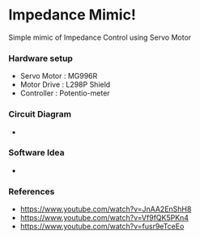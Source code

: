 # Impedance Mimic!
Simple mimic of Impedance Control using Servo Motor

### Hardware setup
* Servo Motor : MG996R
* Motor Drive : L298P Shield
* Controller : Potentio-meter 

### Circuit Diagram
* 

### Software Idea
* 

### References
* https://www.youtube.com/watch?v=JnAA2EnShH8
* https://www.youtube.com/watch?v=Vf9fQK5PKn4
* https://www.youtube.com/watch?v=fusr9eTceEo

